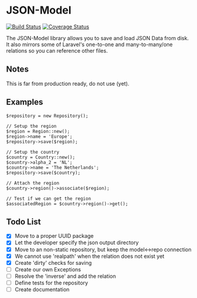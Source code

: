 # JSON-Model

[![Build Status](https://travis-ci.org/WesleyE/json-model.svg?branch=master)](https://travis-ci.org/WesleyE/json-model)
[![Coverage Status](https://coveralls.io/repos/github/WesleyE/json-model/badge.svg?branch=develop)](https://coveralls.io/github/WesleyE/json-model?branch=develop)


The JSON-Model library allows you to save and load JSON Data from disk. It also mirrors some of Laravel's one-to-one and many-to-many/one relations so you can reference other files.

## Notes

This is far from production ready, do not use (yet).

## Examples
```
$repository = new Repository();

// Setup the region
$region = Region::new();
$region->name = 'Europe';
$repository->save($region);

// Setup the country
$country = Country::new();
$country->alpha_2 = 'NL';
$country->name = 'The Netherlands';
$repository->save($country);

// Attach the region
$country->region()->associate($region);

// Test if we can get the region
$associatedRegion = $country->region()->get();
```

## Todo List

- [x] Move to a proper UUID package
- [x] Let the developer specify the json output directory
- [x] Move to an non-static repository, but keep the model<->repo connection
- [x] We cannot use 'realpath' when the relation does not exist yet
- [x] Create 'dirty' checks for saving
- [ ] Create our own Exceptions
- [ ] Resolve the 'inverse' and add the relation
- [ ] Define tests for the repository
- [ ] Create documentation